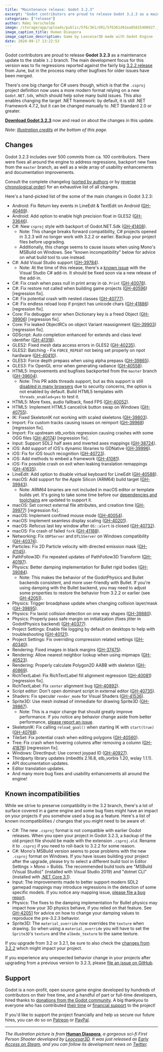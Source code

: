 ```yaml
---
title: "Maintenance release: Godot 3.2.3"
excerpt: "Godot contributors are proud to release Godot 3.2.3 as a maintenance update to the stable 3.2 branch. The main development focus for this version was to fix regressions reported against the fairly big 3.2.2 release from June, but in the process many other bugfixes for older issues have been merged."
categories: ["release"]
author: Rémi Verschelde
image: /storage/app/uploads/public/5f6/361/d91/5f6361d91ea05815400927.jpg
image_caption_title: Human Diaspora
image_caption_description: Game by Leocesar3D made with Godot Engine
date: 2020-09-17 13:22:53
---
```


Godot contributors are proud to release **Godot 3.2.3** as a maintenance update to the stable `3.2` branch. The main development focus for this version was to fix regressions reported against the fairly big [3.2.2 release](/article/maintenance-release-godot-3-2-2) from June, but in the process many other bugfixes for older issues have been merged.

There's one big change for C# users though, which is that the `.csproj` project definition now uses a more modern format relying on a new `Godot.NET.Sdk`, which should help solve many build issues. This also enables changing the target .NET framework: by default, it is still .NET Framework 4.7.2, but it can be changed manually to .NET Standard 2.0 or greater.

[**Download Godot 3.2.3**](/download) now and read on about the changes in this update.

*Note: [Illustration credits](#credits) at the bottom of this page.*

## Changes

Godot 3.2.3 includes over 500 commits from ca. 100 contributors. There were fixes all around the engine to address regressions, backport new fixes from the `master` branch, as well as a wide array of usability enhancements and documentation improvements.

Consult the complete changelog ([sorted by authors](https://downloads.tuxfamily.org/godotengine/3.2.3/Godot_v3.2.3-stable_changelog_authors.txt) or by [reverse chronological order](https://downloads.tuxfamily.org/godotengine/3.2.3/Godot_v3.2.3-stable_changelog_chrono.txt)) for an exhaustive list of all changes.

Here's a hand-picked list of the some of the main changes in Godot 3.2.3:

- Android: Fix Return key events in LineEdit & TextEdit on Android ([GH-40469](https://github.com/godotengine/godot/pull/40469)).
- Android: Add option to enable high precision float in GLES2 ([GH-33646](https://github.com/godotengine/godot/pull/33646)).
- C#: New `csproj` style with backport of Godot.NET.Sdk ([GH-41408](https://github.com/godotengine/godot/pull/41408)).
  * Note: This change breaks forward compatibility, C# projects opened in 3.2.3 will no longer work with 3.2.2 or earlier. Backup your project files before upgrading.
  * Additionally, this change seems to cause issues when using Mono's MSBuild on Windows. See "known incompatibility" below for advice on what build tool to use instead.
- C#: Add Visual Studio support ([GH-39784](https://github.com/godotengine/godot/pull/39784)).
  * Note: At the time of this release, there's a [known issue](https://github.com/godotengine/godot-csharp-visualstudio/issues/10) with the Visual Studio C# add-in. It should be fixed soon via a new release of the add-in.
- C#: Fix crash when pass null in print array in `GD.Print` ([GH-40078](https://github.com/godotengine/godot/pull/40078)).
- C#: Fix restore not called when building game projects ([GH-40596](https://github.com/godotengine/godot/pull/40596)) [regression fix].
- C#: Fix potential crash with nested classes ([GH-40777](https://github.com/godotengine/godot/pull/40777)).
- C#: Fix endless reload loop if project has unicode chars ([GH-41886](https://github.com/godotengine/godot/pull/41886)) [regression fix].
- Core: Fix debugger error when Dictionary key is a freed Object ([GH-39906](https://github.com/godotengine/godot/pull/39906)) [regression fix].
- Core: Fix leaked ObjectRCs on object Variant reassignment ([GH-39903](https://github.com/godotengine/godot/pull/39903)) [regression fix].
- GDScript: Auto completion enhanced for extends and class level identifier ([GH-41318](https://github.com/godotengine/godot/pull/41318)).
- GLES2: Fixed mesh data access errors in GLES2 ([GH-40235](https://github.com/godotengine/godot/pull/40235)).
- GLES2: Batching - Fix `FORCE_REPEAT` not being set properly on npot hardware ([GH-40410](https://github.com/godotengine/godot/pull/40410)).
- GLES3: Force depth prepass when using alpha prepass ([GH-39865](https://github.com/godotengine/godot/pull/39865)).
- GLES3: Fix OpenGL error when generating radiance ([GH-40558](https://github.com/godotengine/godot/pull/40558)).
- HTML5: Improvements and bugfixes backported from the `master` branch ([GH-39604](https://github.com/godotengine/godot/pull/39604)).
  * Note: This PR adds threads support, but as this support is still [disabled in many browsers](https://caniuse.com/#feat=sharedarraybuffer) due to security concerns, the option is not enabled by default. Build HTML5 templates with `threads_enabled=yes` to test it.
- HTML5: More fixes, audio fallback, fixed FPS ([GH-40052](https://github.com/godotengine/godot/pull/40052)).
- HTML5: Implement HTML5 cancel/ok button swap on Windows ([GH-40755](https://github.com/godotengine/godot/pull/40755)).
- IK: Fixed SkeletonIK not working with scaled skeletons ([GH-39803](https://github.com/godotengine/godot/pull/39803)).
- Import: Fix custom tracks causing issues on reimport ([GH-39968](https://github.com/godotengine/godot/pull/39968)) [regression fix].
- Import: Fix upstream stb_vorbis regression causing crashes with some OGG files ([GH-40174](https://github.com/godotengine/godot/pull/40174)) [regression fix].
- Input: Support SDL2 half axes and inverted axes mappings ([GH-38724](https://github.com/godotengine/godot/pull/38724)).
- iOS: Add support of iOS's dynamic libraries to GDNative ([GH-39996](https://github.com/godotengine/godot/pull/39996)).
- iOS: Fix for iOS touch recognition ([GH-40723](https://github.com/godotengine/godot/pull/40723)).
- iOS: Add methods to embed a framework ([GH-41081](https://github.com/godotengine/godot/pull/41081)).
- iOS: Fix possible crash on exit when leaking translation remappings ([GH-41635](https://github.com/godotengine/godot/pull/41635)).
- LineEdit: Add option to disable virtual keyboard for LineEdit ([GH-40588](https://github.com/godotengine/godot/pull/40588)).
- macOS: Add support for the Apple Silicon (ARM64) build target ([GH-39943](https://github.com/godotengine/godot/pull/39943)).
  * Note: ARM64 binaries are not included in macOS editor or template builds yet. It's going to take some time before our [dependencies and toolchains](https://github.com/godotengine/godot-build-scripts/pull/10) are updated to support it.
- macOS: Set correct external file attributes, and creation time ([GH-39977](https://github.com/godotengine/godot/pull/39977)) [regression fix].
- macOS: Implement confined mouse mode ([GH-40054](https://github.com/godotengine/godot/pull/40054)).
- macOS: Implement seamless display scaling ([GH-40201](https://github.com/godotengine/godot/pull/40201)).
- macOS: Refocus last key window after `OS::alert` is closed ([GH-40732](https://github.com/godotengine/godot/pull/40732)).
- macOS: Fix crash of failed `fork` ([GH-41188](https://github.com/godotengine/godot/pull/41188)).
- Networking: Fix `UDPServer` and `DTLSServer` on Windows compatibility ([GH-40374](https://github.com/godotengine/godot/pull/40374)).
- Particles: Fix 2D Particle velocity with directed emission mask ([GH-41145](https://github.com/godotengine/godot/pull/41145)).
- PathFollow3D: Fix repeated updates of PathFollow3D Transform ([GH-40197](https://github.com/godotengine/godot/pull/40197)).
- Physics: Better damping implementation for Bullet rigid bodies ([GH-39084](https://github.com/godotengine/godot/pull/39084)).
  * Note: This makes the behavior of the GodotPhysics and Bullet backends consistent, and more user-friendly with Bullet. If you're using damping with the Bullet backend, you may need to adjust some properties to restore the behavior from 3.2.2 or earlier (see [GH-42051](https://github.com/godotengine/godot/issues/42051#issuecomment-692132877)).
- Physics: Trigger broadphase update when changing collision layer/mask ([GH-39895](https://github.com/godotengine/godot/pull/39895)).
- Physics: Fix laxist collision detection on one way shapes ([GH-39880](https://github.com/godotengine/godot/pull/39880)).
- Physics: Properly pass safe margin on initialization (fixes jitter in GodotPhysics backend) ([GH-40377](https://github.com/godotengine/godot/pull/40377)).
- Project Settings: Enable file logging by default on desktops to help with troubleshooting ([GH-40121](https://github.com/godotengine/godot/pull/40121)).
- Project Settings: Fix overriding compression related settings ([GH-40340](https://github.com/godotengine/godot/pull/40340)).
- Rendering: Fixed images in black margins ([GH-37475](https://github.com/godotengine/godot/pull/37475)).
- Rendering: Allow nearest neighbor lookup when using mipmaps ([GH-40523](https://github.com/godotengine/godot/pull/40523)).
- Rendering: Properly calculate Polygon2D AABB with skeleton ([GH-40869](https://github.com/godotengine/godot/pull/40869)).
- RichTextLabel: Fix RichTextLabel fill alignment regression ([GH-40081](https://github.com/godotengine/godot/pull/40081)) [regression fix].
- RichTextLabel: Fix `center` alignment bug ([GH-40892](https://github.com/godotengine/godot/pull/40892)).
- Script editor: Don't open dominant script in external editor ([GH-40735](https://github.com/godotengine/godot/pull/40735)).
- Shaders: Fix specular `render_mode` for Visual Shaders ([GH-41536](https://github.com/godotengine/godot/pull/41536)).
- Sprite3D: Use mesh instead of immediate for drawing Sprite3D ([GH-39867](https://github.com/godotengine/godot/pull/39867)).
  * Note: This is a major change that should greatly improve performance. If you notice any behavior change aside from better performance, [please report an issue](https://github.com/godotengine/godot/issues).
- SkeletonIK: Fix calling `reload_goal()` when starting IK with `start(true)` ([GH-40768](https://github.com/godotengine/godot/pull/40768)).
- TileSet: Fix potential crash when editing polygons ([GH-40560](https://github.com/godotengine/godot/pull/40560)).
- Tree: Fix crash when hovering columns after removing a column ([GH-41876](https://github.com/godotengine/godot/pull/41876)) [regression fix].
- Windows: DirectInput: Use correct joypad ID ([GH-40927](https://github.com/godotengine/godot/pull/40927)).
- Thirdparty library updates (mbedtls 2.16.8, stb_vorbis 1.20, wslay 1.1.1).
- API documentation updates.
- Editor translation updates.
- And many more bug fixes and usability enhancements all around the engine!

## Known incompatibilities

While we strive to preserve compatibility in the 3.2 branch, there's a lot of surface covered in a game engine and some bug fixes might have an impact on your projects if you somehow used a bug as a feature. Here's a list of known incompatibilities / changes that you might need to be aware of:

- C#: The new `.csproj` format is not compatible with earlier Godot releases. When you open your project in Godot 3.2.3, a backup of the old project file should be made with the extension `.csproj.old`. Rename it to `.csproj` if you need to roll-back to 3.2.2 for some reason.
- C#: Mono's MSBuild version seems to pose problems with the new `.csproj` format on Windows. If you have issues building your project after the upgrade, please try to select a different build tool in Editor Settings > Mono > Builds. The recommended build tools are "MSBuild (Visual Studio)" (installed with Visual Studio 2019) and "dotnet CLI" (installed with [.NET Core 3.1](https://dotnet.microsoft.com/download/visual-studio-sdks)).
- Input: The improvements made to better support modern SDL2 gamepad mappings may introduce regressions in the detection of some specific models. If you notice any mapping issue, [please file a bug report](github.com/godotengine/godot/issues).
- Physics: The fixes to the damping implementation for Bullet physics may impact how your 3D physics behave, if you relied on that feature. See [GH-42051](https://github.com/godotengine/godot/issues/42051#issuecomment-692132877) for advice on how to change your damping values to reproduce the pre-3.2.3 behavior.
- Sprite3D: The ``material_override`` now overrides the ``texture`` when drawing. So when using a ``material_override`` you will have to set the ``Sprite3D``'s ``texture`` and the ``albedo_texture`` to the same texture.

If you upgrade from 3.2 or 3.2.1, be sure to also check the [changes from 3.2.2](/article/maintenance-release-godot-3-2-2) which might impact your project.

If you experience any unexpected behavior change in your projects after upgrading from a previous version to 3.2.3, please [file an issue on GitHub](https://github.com/godotengine/godot/issues).

## Support

Godot is a non-profit, open source game engine developed by hundreds of contributors on their free time, and a handful of part or full-time developers, hired thanks to [donations from the Godot community](/donate). A big thankyou to everyone who has contributed [their time](https://github.com/godotengine/godot/blob/master/AUTHORS.md) or [financial support](https://github.com/godotengine/godot/blob/master/DONORS.md) to the project!

If you'd like to support the project financially and help us secure our future hires, you can do so on [Patreon](https://www.patreon.com/godotengine) or [PayPal](/donate).

-----

<a id="credits"></a>
*The illustration picture is from* **[Human Diaspora](https://store.steampowered.com/app/1395420/Human_Diaspora/)**, *a gorgeous sci-fi First Person Shooter developed by [Leocesar3D](https://twitter.com/Leocesar3D). It was just released as [Early Access on Steam](https://store.steampowered.com/app/1395420/Human_Diaspora/), and you can follow its development news on [Twitter](https://twitter.com/Leocesar3D/).*
